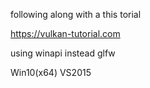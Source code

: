 
following along with a this torial

https://vulkan-tutorial.com

using winapi instead glfw

Win10(x64) VS2015
